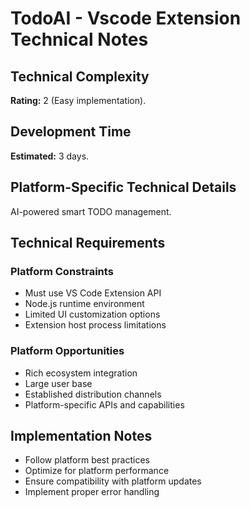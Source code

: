 # TodoAI - Vscode Extension Technical Notes

## Technical Complexity
**Rating:** 2 (Easy implementation).

## Development Time
**Estimated:** 3 days.

## Platform-Specific Technical Details
AI-powered smart TODO management.

## Technical Requirements

### Platform Constraints
- Must use VS Code Extension API
- Node.js runtime environment
- Limited UI customization options
- Extension host process limitations

### Platform Opportunities
- Rich ecosystem integration
- Large user base
- Established distribution channels
- Platform-specific APIs and capabilities

## Implementation Notes
- Follow platform best practices
- Optimize for platform performance
- Ensure compatibility with platform updates
- Implement proper error handling
